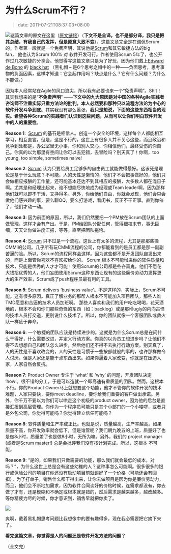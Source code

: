 # 为什么Scrum不行？
>date: 2011-07-21T08:37:03+08:00


![](https://coolshell.cn/wp-content/uploads/2011/07/hat-150x150.jpeg)这篇文章的原文在这里（[原文链接](http://maurits.wordpress.com/2011/07/13/why-scrum-will-never-work/ "Why Scrum will never work")）（**下文不是全译，也不是部分译，我只是把其总结，有我自己的发挥，但是原意大致不变**），这篇文章完全是在调侃Scrum的，作者第一段就是一个免费声明，其说他是[Scrum](https://en.wikipedia.org/wiki/Scrum_(development))和其它敏捷方法的big fan， 他也认为Scrum 100% 对 软件开发可行。作者使用Scrum 5年了，也公开作过几次敏捷的分享会。他觉得写这篇文章只是为了好玩，因为他们戴上[Edward de Bono](https://en.wikipedia.org/wiki/Edward_de_Bono) 的 [black hat](https://en.wikipedia.org/wiki/Six_Thinking_Hats#Black_hat_.E2.80.93_Being_Cautious) （黑礼帽 – 是6个思考之帽中的一种——负面思考，思考事物的负面因素，这样才知道：它会起作用吗？缺点是什么？它有什么问题？为什么不能做。）


因为本人经常站在Agile的风口浪尖，所以我有必要也来一个“免责声明”。Shit！其实我想来的是“**不免责声明**” ——**下文中的九大原因是对中国的各种Agile实践者咨询师不注重实际只重方法论的批判**，**本人必然要和那种只以流程方法论为中心的软件开发斗争到底**。其实我没有那么嚣张，**我只是想说，下面的这些东西相当的现实。希望各种Scrum的实践者们认识到这些问题，从而可以让你们明白软件开发中的人的重要性**。


**Reason 1**:  [Scrum](https://en.wikipedia.org/wiki/Scrum_(development)) 的基石是相信人。创造一个安全的环境，这样每个人都能相互学习，相互直言。但是，这是不行的，这世上有很多人并不关心这些，而且政治和竞争到处都是，办公室里无小事，你和别人交心，你相信他们，最终受伤的你自己。你真的以为那里有空间让你可以去犯错，去冒险吗？别天真了！你啊，too young, too simple, sometimes naive!


**Reason 2**: [Scrum](https://en.wikipedia.org/wiki/Scrum_(development)) 认为只要给员工足够多的自由员工就能做得最好。这该死是理论是基于什么玩意？不可能，人的天性是懒惰的，他们才不会把事做好的，他们只会做相应报酬的工作量，还可能基本还达不到其相应的报酬，大多数人都在混日子啊。尤其是和经理比起来，谁不想能尽快地成为经理或Team leader啊，因为那样他们就可以即不干活，又挣得多。另外，你给他们自由，你就会发现，他们会只会做他们感兴趣的事，要么聊QQ，要么打游戏，看闲书，反正不干正事。直到你催了，他们才动一动。



**Reason 3**: 因为前面的原因，所以，我们仍然要把一个PM放在Scrum团队的上面做管理，这样才会有产出。于是，PM给团队分配任何，管得细枝末节，事无巨细，天天让你做进度汇报，等等。直至把团队拖垮。


**Reason 4**: [Scrum](https://en.wikipedia.org/wiki/Scrum_(development)) 只不过是一个流程。这世上有太多的流程，尤其是那那些操CMMi的公司。几乎所有玩CMMi流程的公司，你都能看到的是员工都是那一副副苦逼的脸。所以，Scrum的流程同样会这样。因为这些都不是开发团队自发出来的，而是上面管你喜欢不喜欢按给你的。 Scrum 根本不可能增进你的软件质量和技术，只能是优秀的人才才可能！使用Scrum的公司都是些吝啬鬼，他们不愿花大钱招优秀的人，他们妄图使用Scrum这种东西让现有的这些廉价劳动力发挥更大的生产效率，Scrum成了push程序员最有用的工具。


**Reason 5**: [Scrum](https://en.wikipedia.org/wiki/Scrum_(development)) delivers ‘business value’。不是这样的，实际上，Scrum不可能。这有很多原因。真正了解业务的那帮人根本不可能加入项目团队，那些人谁TMD愿意和苦逼的技术人员加班啊。 那些人喜欢和我们的用户吃吃喝喝，花天酒地的，根本不会和你们那些奇怪的东西（如：backlog）或是那堆ugly的内向古怪的技术人员打交道，更别说什么技术了。所以，你的团队就像一个客服团队或救火队一样疲于奔命。


**Reason 6**: 一个敏捷的团队应该是持续进步的。这就是为什么Scrum总是在问什么干得好，什么需要改进，并定义行动方案。你真的以为员工想进步吗？让他们不得不去想想自己和团队怎么进步，然后他们还不得不去执行行动方案。别天真了，人的天性是不喜欢改变的，人的天性是习惯于一些按部就般的事的，也许那样做令人讨厌，但是人家还是能干点东西出来。如果你逼着人家改变，你就是在压迫人家，人家自然会反抗。


**Reason 7**: Product Owner 专注于 ‘what’ 和 ‘why’ 的问题，开发团队决定 ‘how’。很不错的分工，于是可以造就一个即高速有重质量的团队。然而，这根本不行。你的Product Owner马上就想要这个功能，他才不管你的软件开发的技术难题，人家只要快，要你meet deadline，要你给我们重要的客户做出承诺。另外，你千万不要以为你们可以哄走这个初级的product owner，因为他的后台是直接汇报到高层管理。你作为一个程序员可能只是其个小部门的一个小喽啰，或者只是外包公司，你觉得可能吗？你觉得建立信任可能吗？


**Reason 8**: 软件质量和生产率成正比。也就是说，质量越高，生产率越高。如果质量不高，你开发效率就会低下，但是谁管呢？我们朝九晚五的上班，质量好了也是做8小时，质量差了也是做8小时，无所为嘛。另外，我们的 project manager (或者是Scrum master!) 总是会批评我们没有按计划完成。所以，这根本 不可能。


**Reason 9**: “是的，如果我们只做需要的功能，那么我们就会最低的成本，对吗？”，为什么这世上总是会有这些幼稚的人？这种事怎么可能啊。很多很多的银行或保险公司的项目在你还没有启动项目前就谈好了一个价格（可能还会有回扣），为了打单子，销售什么都干得出来，让你去做项目是因为你是廉价劳动力，而且，他们会不断地加需求，因为软件合同谈好的价格时候，连需求都没有，你去做了才有，还是模糊和不确定或根本就是错的，然后需求是越来越多，越改越多。等你精疲力尽的时候，你才意识到，销售早就把你卖了。


![](https://coolshell.cn/wp-content/uploads/2011/07/dilberttrust.gif)


爽啊，戴着黑礼帽思考问题比我想像中的要有趣得多，现在我必需要把它摘下来了。


**看完这篇文章，你觉得是人的问题还是软件开发方法的问题？**


（全文完）


